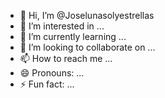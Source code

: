 - 👋 Hi, I’m @Joselunasolyestrellas
- 👀 I’m interested in ...
- 🌱 I’m currently learning ...
- 💞️ I’m looking to collaborate on ...
- 📫 How to reach me ...
- 😄 Pronouns: ...
- ⚡ Fun fact: ...

<!---
Joselunasolyestrellas/Joselunasolyestrellas is a ✨ special ✨ repository because its `README.md` (this file) appears on your GitHub profile.
You can click the Preview link to take a look at your changes.
--->
